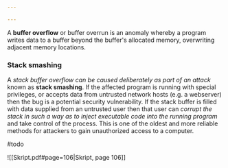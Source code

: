 ```yaml
---

---
```


 A **buffer overflow** or buffer overrun is an anomaly whereby a program writes data to a buffer beyond the buffer's allocated memory, overwriting adjacent memory locations.

### Stack smashing

A *stack buffer overflow can be caused deliberately as part of an attack* known as **stack smashing**. If the affected program is running with special privileges, or accepts data from untrusted network hosts (e.g. a webserver) then the bug is a potential security vulnerability. If the stack buffer is filled with data supplied from an untrusted user then that user can *corrupt the stack in such a way as to inject executable code into the running program* and take control of the process. This is one of the oldest and more reliable methods for attackers to gain unauthorized access to a computer.

#todo

![[Skript.pdf#page=106|Skript, page 106]]